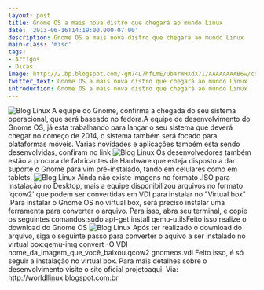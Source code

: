 ```yaml
---
layout: post
title: Gnome OS a mais nova distro que chegará ao mundo Linux
date: '2013-06-16T14:19:00.000-07:00'
description: Gnome OS a mais nova distro que chegará ao mundo Linux
main-class: 'misc'
tags:
- Artigos
- Dicas
image: http://2.bp.blogspot.com/-gN74L7hfLmE/Ub4rWHXdX7I/AAAAAAAAB6w/cofAVYbWOaw/s72-c/246979_185555271605417_328305506_n.jpg
twitter_text: Gnome OS a mais nova distro que chegará ao mundo Linux
introduction: Gnome OS a mais nova distro que chegará ao mundo Linux
---
```

![Blog Linux](http://2.bp.blogspot.com/-gN74L7hfLmE/Ub4rWHXdX7I/AAAAAAAAB6w/cofAVYbWOaw/s320/246979_185555271605417_328305506_n.jpg "Blog Linux")
A equipe do Gnome, confirma a chegada do seu sistema operacional, que será baseado no fedora.A equipe de desenvolvimento do Gnome OS, já esta trabalhando para lançar  o seu sistema que deverá chegar no começo de 2014, o sistema também  será focado para plataformas móveis.
Varias novidades e aplicações também esta sendo desenvolvidas, confiram no link 
![Blog Linux](http://3.bp.blogspot.com/-8DbMTIH8Jj8/UbZbduBUnzI/AAAAAAAAA14/XqyJH2ExaDw/s1600/software-new1.png "Blog Linux")
Os desenvolvedores também estão a procura de fabricantes de Hardware que  esteja disposto a dar suporte o Gnome para vim pré-instalado, tando em  celulares como em tablets.
![Blog Linux](http://2.bp.blogspot.com/-zXTxL6EF9_Q/UbnZTc_RC7I/AAAAAAAAA2M/f11qO35LNrU/s1600/desbloqueio-gnomeOS.png "Blog Linux")
Ainda não existe imagens no formato .ISO para instalação no Desktop,  mais a equipe disponibilizou arquivos no formato 'qcow2' que podem ser  convertidas em VDI para instalar no "Virtual box" .Para instalar o Gnome OS no virtual box, será preciso instalar uma  ferramenta para converter o arquivo. Para isso, abra seu terminal, e  copie os seguintes comandos:sudo apt-get install qemu-utilsFeito isso realize o download do Gnome OS
![Blog Linux](http://1.bp.blogspot.com/-5Wgd4zD1YU8/UYwUcBfG0wI/AAAAAAAAAoY/h2PXe1h4ikc/s1600/icone.png "Blog Linux")
Após ter realizado o download do arquivo, siga o seguinte passo para converter o aquivo a ser instalado no virtual box:qemu-img convert -O VDI nome_da_imagem_que_você_baixou.qcow2 gnomeos.vdi
Feito isso, é só seguir a instalação no virtual box. Para mais detalhes sobre o desenvolvimento visite o site oficial projetoaqui.
Via: http://worldllinux.blogspot.com.br
